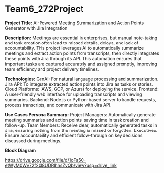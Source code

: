 # Team6_272Project


**Project Title:**
AI-Powered Meeting Summarization and Action Points Generator with Jira Integration

**Description:**
Meetings are essential in enterprises, but manual note-taking and task creation often lead to missed details, delays, and lack of accountability. This project leverages AI to automatically summarize meetings and extract action points from transcripts, then directly integrates these points with Jira through its API. This automation ensures that important tasks are captured accurately and assigned promptly, improving team efficiency and project delivery timelines.

**Technologies:**
GenAI: For natural language processing and summarization.
Jira API: To integrate extracted action points into Jira as tasks or stories.
Cloud Platforms: (AWS, GCP, or Azure) for deploying the service.
Frontend: A user-friendly web interface for uploading transcripts and viewing summaries.
Backend: Node.js or Python-based server to handle requests, process transcripts, and communicate with Jira API.

**Use Cases Persona Summary:**
Project Managers: Automatically generate meeting summaries and action points, saving time in task creation and follow-up.
Team Members: Receive clear, automatically generated tasks in Jira, ensuring nothing from the meeting is missed or forgotten.
Executives: Ensure accountability and efficient follow-through on key decisions discussed during meetings.

**Block Diagram**

https://drive.google.com/file/d/1oFa5C-etWyM0Wv72f20l8UDRlhhsZvQb/view?usp=drive_link


